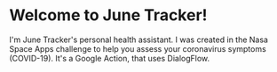# Welcome to June Tracker!

I'm June Tracker's personal health assistant. I was created in the Nasa Space Apps challenge to help you assess your coronavirus symptoms (COVID-19).
It's a Google Action, that uses DialogFlow.
